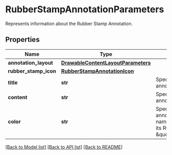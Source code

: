 # RubberStampAnnotationParameters

Represents information about the Rubber Stamp Annotation.
## Properties
Name | Type | Description | Notes
------------ | ------------- | ------------- | -------------
**annotation_layout** | [**DrawableContentLayoutParameters**](DrawableContentLayoutParameters.md) |  | 
**rubber_stamp_icon** | [**RubberStampAnnotationIcon**](RubberStampAnnotationIcon.md) |  | [optional] 
**title** | **str** | Specifies the title of the annotation, if any. | [optional] 
**content** | **str** | Specify the content of the annotation, if any. | [optional] 
**color** | **str** | Specifies the color of the annotation, using the color name (ie: \&quot;red\&quot;) or its RGBa code (ie: \&quot;rgba(255,0,0,1)\&quot;). | [optional] [default to 'red']

[[Back to Model list]](../README.md#documentation-for-models) [[Back to API list]](../README.md#documentation-for-api-endpoints) [[Back to README]](../README.md)


